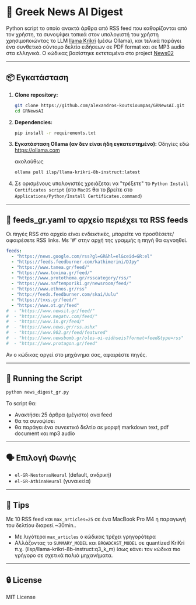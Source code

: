 # 📰 Greek News AI Digest

Python script το οποίο ανακτά άρθρα από RSS feed που καθορίζονται από τον χρήστη, τα συνοψίψει τοπικά στον υπολογιστή του χρήστη χρησιμοποιώντας το LLM [llama Krikri](https://ollama.com/ilsp/llama-krikri-8b-instruct) (μέσω Ollama), και τελικά παράγει ένα συνθετικό σύντομο δελτίο ειδήσεων σε PDF format και σε MP3 audio στα ελληνικά. Ο κώδικας βασίστηκε εκτεταμένα στο project [News02](https://github.com/kliewerdaniel/News02)

---

## 📦 Εγκατάσταση

1. **Clone repository:**
   ```bash
   git clone https://github.com/alexandros-koutsioumpas/GRNewsAI.git
   cd GRNewsAI
   ```

2. **Dependencies:**
   ```bash
   pip install -r requirements.txt
   ```

3. **Εγκατάσταση Ollama (αν δεν είναι ήδη εγκατεστημένο):**
   Οδηγίες εδώ https://ollama.com

   ακολούθως

   ```bash
   ollama pull ilsp/llama-krikri-8b-instruct:latest
   ```
4. Σε ορισμένους υπολογιστές χρειάζεται να "τρέξετε" το `Python Install Certificates script` (στο `MacOS` θα το βρείτε στο `Applications/Python/Install Certificates.command`)

---

## 📄 feeds_gr.yaml το αρχείο περιέχει τα RSS feeds

Οι πηγές RSS στο αρχείο είναι ενδεικτικές, μπορείτε να προσθέσετε/αφαιρέσετε RSS links. Με '#' στην αρχή της γραμμής η πηγή θα αγνοηθεί.

```yaml
feeds:
  - "https://news.google.com/rss?gl=GR&hl=el&ceid=GR:el"
  - "https://feeds.feedburner.com/kathimerini/DJpy"
  - "https://www.tanea.gr/feed/"
  - "https://www.tovima.gr/feed/"
  - "https://www.protothema.gr/rsscategory/rss/"
  - "https://www.naftemporiki.gr/newsroom/feed/"
  - "https://www.ethnos.gr/rss"
  - "http://feeds.feedburner.com/skai/Uulu"
  - "https://tvxs.gr/feed/"
  - "https://www.ot.gr/feed"
#  - "https://www.newsit.gr/feed/"
#  - "https://www.megatv.com/feed/"
#  - "https://www.in.gr/feed/"
#  - "https://www.news.gr/rss.ashx"
#  - "https://www.902.gr/feed/featured"
#  - "https://www.newsbomb.gr/oles-oi-eidhseis?format=feed&type=rss"
#  - "https://www.protagon.gr/feed"
```

Αν ο κώδικας αργεί στο μηχάνημα σας, αφαιρέστε πηγές.

---

## 🚀 Running the Script

```bash
python news_digest_gr.py
```

Το script θα:
- Ανακτήσει 25 άρθρα (μέγιστο) ανα feed
- θα τα συνοψίσει
- θα παράγει ένα συνεκτικό δελτίο σε μορφή markdown text, pdf document και mp3 audio

---

## 🗣️ Επιλογή Φωνής

- `el-GR-NestorasNeural` (default, ανδρική)
- `el-GR-AthinaNeural` (γυναικεία)


---

## 🧠 Tips

Με 10 RSS feed και `max_articles=25` σε ένα MacBook Pro M4 η παραγωγή του δελτίου διαρκεί ~30min.. 

- Με λιγότερα `max_articles` ο κώδικας τρέχει γρηγορότερα
- Αλλάζοντας το `SUMMARY_MODEL` και `BROADCAST_MODEL` σε quantized KriKri π.χ. (ilsp/llama-krikri-8b-instruct:q3_k_m) ίσως κάνει τον κώδικα πιο γρήγορο σε σχετικά παλιά μηχανήματα.

---

## 🔒 License

MIT License
